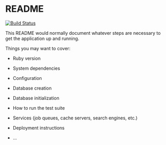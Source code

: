 # README

[![Build Status](https://travis-ci.org/luodaoyi/circles.svg?branch=develop)](https://travis-ci.org/luodaoyi/circles)


This README would normally document whatever steps are necessary to get the
application up and running.

Things you may want to cover:

* Ruby version

* System dependencies

* Configuration

* Database creation

* Database initialization

* How to run the test suite

* Services (job queues, cache servers, search engines, etc.)

* Deployment instructions

* ...
